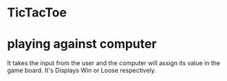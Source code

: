 # TicTacToe
# playing against computer
It takes the input from the user and the computer will assign its value in the game board. It's Displays Win or Loose respectively.
